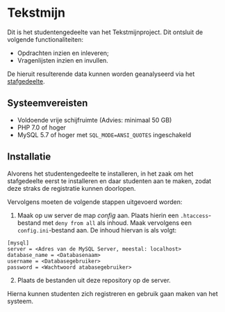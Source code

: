 # Tekstmijn
Dit is het studentengedeelte van het Tekstmijnproject. 
Dit ontsluit de volgende functionaliteiten:
*   Opdrachten inzien en inleveren;
*   Vragenlijsten inzien en invullen.

De hieruit resulterende data kunnen worden geanalyseerd via het
[stafgedeelte](https://www.github.com/leonmelein/hofstad_staff).

## Systeemvereisten
*   Voldoende vrije schijfruimte (Advies: minimaal 50 GB)
*   PHP 7.0 of hoger
*   MySQL 5.7 of hoger met `SQL_MODE=ANSI_QUOTES` ingeschakeld

## Installatie
Alvorens het studentengedeelte te installeren, 
in het zaak om het stafgedeelte eerst te installeren 
en daar studenten aan te maken, zodat deze straks
de registratie kunnen doorlopen.

Vervolgens moeten de volgende stappen uitgevoerd worden: 
1.  Maak op uw server de map _config_ aan. Plaats hierin een `.htaccess`-bestand
met `deny from all` als inhoud. Maak vervolgens een `config.ini`-bestand
aan. De inhoud hiervan is als volgt: 
```
[mysql]
server = <Adres van de MySQL Server, meestal: localhost>
database_name = <Databasenaam>
username = <Databasegebruiker>
password = <Wachtwoord atabasegebruiker>
```

2.  Plaats de bestanden uit deze repository op de server.

Hierna kunnen studenten zich registreren en gebruik 
gaan maken van het systeem.

